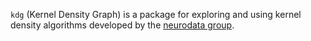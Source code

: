`kdg` (Kernel Density Graph) is a package for exploring and using kernel density algorithms developed by the [neurodata group](https://neurodata.io).
